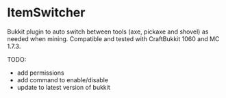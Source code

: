 ItemSwitcher
============

Bukkit plugin to auto switch between tools (axe, pickaxe and shovel) as needed
when mining.  Compatible and tested with CraftBukkit 1060 and MC 1.7.3.


TODO:
 * add permissions
 * add command to enable/disable
 * update to latest version of bukkit